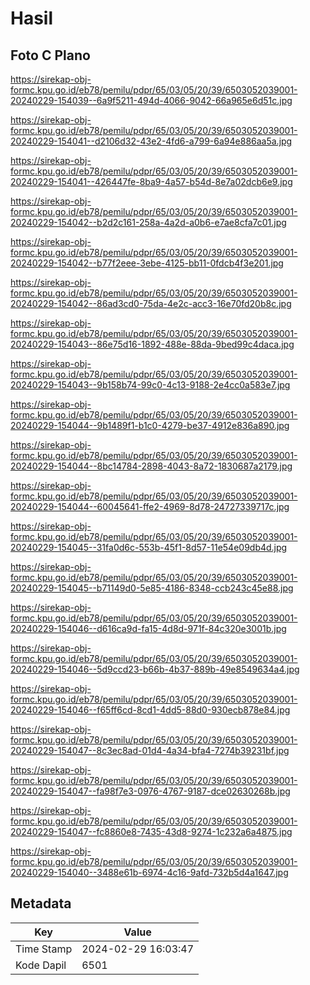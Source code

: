 # Hasil

## Foto C Plano

https://sirekap-obj-formc.kpu.go.id/eb78/pemilu/pdpr/65/03/05/20/39/6503052039001-20240229-154039--6a9f5211-494d-4066-9042-66a965e6d51c.jpg

https://sirekap-obj-formc.kpu.go.id/eb78/pemilu/pdpr/65/03/05/20/39/6503052039001-20240229-154041--d2106d32-43e2-4fd6-a799-6a94e886aa5a.jpg

https://sirekap-obj-formc.kpu.go.id/eb78/pemilu/pdpr/65/03/05/20/39/6503052039001-20240229-154041--426447fe-8ba9-4a57-b54d-8e7a02dcb6e9.jpg

https://sirekap-obj-formc.kpu.go.id/eb78/pemilu/pdpr/65/03/05/20/39/6503052039001-20240229-154042--b2d2c161-258a-4a2d-a0b6-e7ae8cfa7c01.jpg

https://sirekap-obj-formc.kpu.go.id/eb78/pemilu/pdpr/65/03/05/20/39/6503052039001-20240229-154042--b77f2eee-3ebe-4125-bb11-0fdcb4f3e201.jpg

https://sirekap-obj-formc.kpu.go.id/eb78/pemilu/pdpr/65/03/05/20/39/6503052039001-20240229-154042--86ad3cd0-75da-4e2c-acc3-16e70fd20b8c.jpg

https://sirekap-obj-formc.kpu.go.id/eb78/pemilu/pdpr/65/03/05/20/39/6503052039001-20240229-154043--86e75d16-1892-488e-88da-9bed99c4daca.jpg

https://sirekap-obj-formc.kpu.go.id/eb78/pemilu/pdpr/65/03/05/20/39/6503052039001-20240229-154043--9b158b74-99c0-4c13-9188-2e4cc0a583e7.jpg

https://sirekap-obj-formc.kpu.go.id/eb78/pemilu/pdpr/65/03/05/20/39/6503052039001-20240229-154044--9b1489f1-b1c0-4279-be37-4912e836a890.jpg

https://sirekap-obj-formc.kpu.go.id/eb78/pemilu/pdpr/65/03/05/20/39/6503052039001-20240229-154044--8bc14784-2898-4043-8a72-1830687a2179.jpg

https://sirekap-obj-formc.kpu.go.id/eb78/pemilu/pdpr/65/03/05/20/39/6503052039001-20240229-154044--60045641-ffe2-4969-8d78-24727339717c.jpg

https://sirekap-obj-formc.kpu.go.id/eb78/pemilu/pdpr/65/03/05/20/39/6503052039001-20240229-154045--31fa0d6c-553b-45f1-8d57-11e54e09db4d.jpg

https://sirekap-obj-formc.kpu.go.id/eb78/pemilu/pdpr/65/03/05/20/39/6503052039001-20240229-154045--b71149d0-5e85-4186-8348-ccb243c45e88.jpg

https://sirekap-obj-formc.kpu.go.id/eb78/pemilu/pdpr/65/03/05/20/39/6503052039001-20240229-154046--d616ca9d-fa15-4d8d-971f-84c320e3001b.jpg

https://sirekap-obj-formc.kpu.go.id/eb78/pemilu/pdpr/65/03/05/20/39/6503052039001-20240229-154046--5d9ccd23-b66b-4b37-889b-49e8549634a4.jpg

https://sirekap-obj-formc.kpu.go.id/eb78/pemilu/pdpr/65/03/05/20/39/6503052039001-20240229-154046--f65ff6cd-8cd1-4dd5-88d0-930ecb878e84.jpg

https://sirekap-obj-formc.kpu.go.id/eb78/pemilu/pdpr/65/03/05/20/39/6503052039001-20240229-154047--8c3ec8ad-01d4-4a34-bfa4-7274b39231bf.jpg

https://sirekap-obj-formc.kpu.go.id/eb78/pemilu/pdpr/65/03/05/20/39/6503052039001-20240229-154047--fa98f7e3-0976-4767-9187-dce02630268b.jpg

https://sirekap-obj-formc.kpu.go.id/eb78/pemilu/pdpr/65/03/05/20/39/6503052039001-20240229-154047--fc8860e8-7435-43d8-9274-1c232a6a4875.jpg

https://sirekap-obj-formc.kpu.go.id/eb78/pemilu/pdpr/65/03/05/20/39/6503052039001-20240229-154040--3488e61b-6974-4c16-9afd-732b5d4a1647.jpg


## Metadata

| Key        | Value               |
| ---------- | ------------------- |
| Time Stamp | 2024-02-29 16:03:47 |
| Kode Dapil | 6501                |




